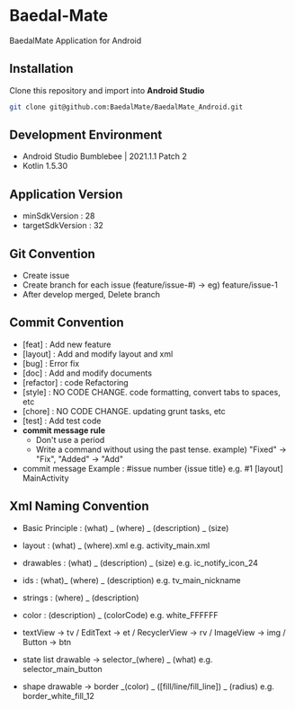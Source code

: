 # Baedal-Mate
BaedalMate Application for Android <br />

## Installation
Clone this repository and import into **Android Studio**
```bash
git clone git@github.com:BaedalMate/BaedalMate_Android.git
```

## Development Environment
- Android Studio Bumblebee | 2021.1.1 Patch 2<br>
- Kotlin 1.5.30

## Application Version
- minSdkVersion : 28<br>
- targetSdkVersion : 32

## Git Convention

- Create issue<br>
- Create branch for each issue (feature/issue-#) -> eg) feature/issue-1<br>
- After develop merged, Delete branch<br>

## Commit Convention

- [feat] : Add new feature<br>
- [layout] : Add and modify layout and xml<br>
- [bug] : Error fix<br>
- [doc] : Add and modify documents
- [refactor] : code Refactoring
- [style] : NO CODE CHANGE. code formatting, convert tabs to spaces, etc
- [chore] : NO CODE CHANGE. updating grunt tasks, etc
- [test]  : Add test code
- <b>commit message rule</b>
    - Don't use a period
    - Write a command without using the past tense.
      example) "Fixed" -> "Fix", "Added" -> "Add"
- commit message Example : #issue number {issue title} e.g. #1 [layout] MainActivity<br>

## Xml Naming Convention

- Basic Principle : (what) _ (where) _ (description) _ (size)
- layout : (what) _ (where).xml
  e.g. activity_main.xml
- drawables : (what) _ (description) _ (size)
  e.g. ic_notify_icon_24
- ids : (what)_ (where) _ (description)
  e.g. tv_main_nickname
- strings : (where) _ (description)
- color : (description) _ (colorCode)
  e.g. white_FFFFFF<br>

- textView → tv / EditText → et / RecyclerView → rv / ImageView → img / Button → btn<br>
- state list drawable → selector_(where) _ (what)
  e.g. selector_main_button
- shape drawable → border _(color) _ ([fill/line/fill_line]) _ (radius)
  e.g. border_white_fill_12